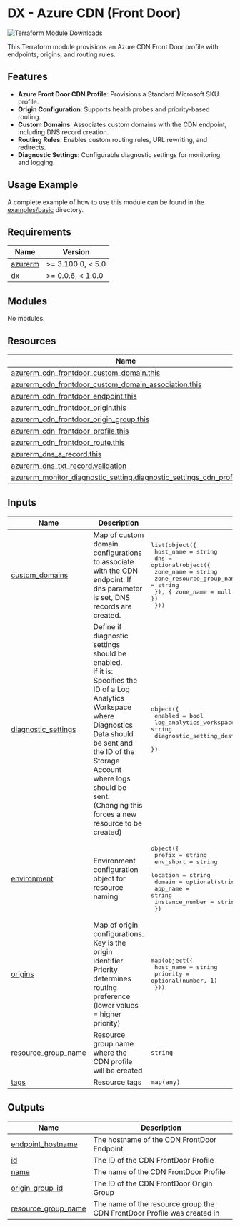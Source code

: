 # DX - Azure CDN (Front Door)

![Terraform Module Downloads](https://img.shields.io/terraform/module/dm/pagopa-dx/azure-cdn/azurerm?logo=terraform&label=downloads&cacheSeconds=5000&link=https%3A%2F%2Fregistry.terraform.io%2Fmodules%2Fpagopa-dx%2Fazure-cdn%2Fazurerm%2Flatest)

This Terraform module provisions an Azure CDN Front Door profile with endpoints, origins, and routing rules.

## Features

- **Azure Front Door CDN Profile**: Provisions a Standard Microsoft SKU profile.
- **Origin Configuration**: Supports health probes and priority-based routing.
- **Custom Domains**: Associates custom domains with the CDN endpoint, including DNS record creation.
- **Routing Rules**: Enables custom routing rules, URL rewriting, and redirects.
- **Diagnostic Settings**: Configurable diagnostic settings for monitoring and logging.

## Usage Example

A complete example of how to use this module can be found in the [examples/basic](https://github.com/pagopa-dx/terraform-azurerm-azure-cdn/tree/main/examples/basic) directory.

<!-- BEGIN_TF_DOCS -->
## Requirements

| Name | Version |
|------|---------|
| <a name="requirement_azurerm"></a> [azurerm](#requirement\_azurerm) | >= 3.100.0, < 5.0 |
| <a name="requirement_dx"></a> [dx](#requirement\_dx) | >= 0.0.6, < 1.0.0 |

## Modules

No modules.

## Resources

| Name | Type |
|------|------|
| [azurerm_cdn_frontdoor_custom_domain.this](https://registry.terraform.io/providers/hashicorp/azurerm/latest/docs/resources/cdn_frontdoor_custom_domain) | resource |
| [azurerm_cdn_frontdoor_custom_domain_association.this](https://registry.terraform.io/providers/hashicorp/azurerm/latest/docs/resources/cdn_frontdoor_custom_domain_association) | resource |
| [azurerm_cdn_frontdoor_endpoint.this](https://registry.terraform.io/providers/hashicorp/azurerm/latest/docs/resources/cdn_frontdoor_endpoint) | resource |
| [azurerm_cdn_frontdoor_origin.this](https://registry.terraform.io/providers/hashicorp/azurerm/latest/docs/resources/cdn_frontdoor_origin) | resource |
| [azurerm_cdn_frontdoor_origin_group.this](https://registry.terraform.io/providers/hashicorp/azurerm/latest/docs/resources/cdn_frontdoor_origin_group) | resource |
| [azurerm_cdn_frontdoor_profile.this](https://registry.terraform.io/providers/hashicorp/azurerm/latest/docs/resources/cdn_frontdoor_profile) | resource |
| [azurerm_cdn_frontdoor_route.this](https://registry.terraform.io/providers/hashicorp/azurerm/latest/docs/resources/cdn_frontdoor_route) | resource |
| [azurerm_dns_a_record.this](https://registry.terraform.io/providers/hashicorp/azurerm/latest/docs/resources/dns_a_record) | resource |
| [azurerm_dns_txt_record.validation](https://registry.terraform.io/providers/hashicorp/azurerm/latest/docs/resources/dns_txt_record) | resource |
| [azurerm_monitor_diagnostic_setting.diagnostic_settings_cdn_profile](https://registry.terraform.io/providers/hashicorp/azurerm/latest/docs/resources/monitor_diagnostic_setting) | resource |

## Inputs

| Name | Description | Type | Default | Required |
|------|-------------|------|---------|:--------:|
| <a name="input_custom_domains"></a> [custom\_domains](#input\_custom\_domains) | Map of custom domain configurations to associate with the CDN endpoint. If dns parameter is set, DNS records are created. | <pre>list(object({<br/>    host_name = string<br/>    dns = optional(object({<br/>      zone_name                = string<br/>      zone_resource_group_name = string<br/>    }), { zone_name = null, zone_resource_group_name = null })<br/>  }))</pre> | `[]` | no |
| <a name="input_diagnostic_settings"></a> [diagnostic\_settings](#input\_diagnostic\_settings) | Define if diagnostic settings should be enabled.<br/>if it is:<br/>Specifies the ID of a Log Analytics Workspace where Diagnostics Data should be sent and <br/>the ID of the Storage Account where logs should be sent. (Changing this forces a new resource to be created) | <pre>object({<br/>    enabled                                   = bool<br/>    log_analytics_workspace_id                = string<br/>    diagnostic_setting_destination_storage_id = string<br/>  })</pre> | <pre>{<br/>  "diagnostic_setting_destination_storage_id": null,<br/>  "enabled": false,<br/>  "log_analytics_workspace_id": null<br/>}</pre> | no |
| <a name="input_environment"></a> [environment](#input\_environment) | Environment configuration object for resource naming | <pre>object({<br/>    prefix          = string<br/>    env_short       = string<br/>    location        = string<br/>    domain          = optional(string)<br/>    app_name        = string<br/>    instance_number = string<br/>  })</pre> | n/a | yes |
| <a name="input_origins"></a> [origins](#input\_origins) | Map of origin configurations. Key is the origin identifier. Priority determines routing preference (lower values = higher priority) | <pre>map(object({<br/>    host_name = string<br/>    priority  = optional(number, 1)<br/>  }))</pre> | n/a | yes |
| <a name="input_resource_group_name"></a> [resource\_group\_name](#input\_resource\_group\_name) | Resource group name where the CDN profile will be created | `string` | n/a | yes |
| <a name="input_tags"></a> [tags](#input\_tags) | Resource tags | `map(any)` | n/a | yes |

## Outputs

| Name | Description |
|------|-------------|
| <a name="output_endpoint_hostname"></a> [endpoint\_hostname](#output\_endpoint\_hostname) | The hostname of the CDN FrontDoor Endpoint |
| <a name="output_id"></a> [id](#output\_id) | The ID of the CDN FrontDoor Profile |
| <a name="output_name"></a> [name](#output\_name) | The name of the CDN FrontDoor Profile |
| <a name="output_origin_group_id"></a> [origin\_group\_id](#output\_origin\_group\_id) | The ID of the CDN FrontDoor Origin Group |
| <a name="output_resource_group_name"></a> [resource\_group\_name](#output\_resource\_group\_name) | The name of the resource group the CDN FrontDoor Profile was created in |
<!-- END_TF_DOCS -->
